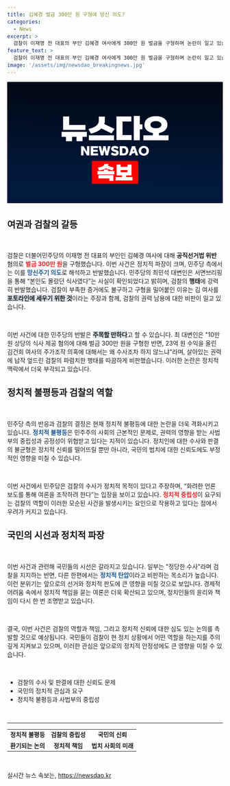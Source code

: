 ```yaml
---
title: 김혜경 벌금 300만 원 구형에 망신 의도?
categories:
  - News
excerpt: >
  검찰이 이재명 전 대표의 부인 김혜경 여사에게 300만 원 벌금을 구형하며 논란이 일고 있습니다. 민주당은 검찰의 의도를 비판하며 김 여사를 포토라인에 세우려는 망신주기라고 주장했습니다. 살아있는 권력의 비호에 대한 반발이 커지고 있습니다.
feature_text: >
  검찰이 이재명 전 대표의 부인 김혜경 여사에게 300만 원 벌금을 구형하며 논란이 일고 있습니다. 민주당은 검찰의 의도를 비판하며 김 여사를 포토라인에 세우려는 망신주기라고 주장했습니다. 살아있는 권력의 비호에 대한 반발이 커지고 있습니다.
image: '/assets/img/newsdao_breakingnews.jpg'
---
```


<p><img src="/assets/img/newsdao_breakingnews.jpg" alt="cryptoinkorea 속보" /></p>

<h2 data-ke-size="size26">여권과 검찰의 갈등</h2>

<p data-ke-size="size16">&nbsp;</p>

<p>검찰은 더불어민주당의 이재명 전 대표의 부인인 김혜경 여사에 대해 <b>공직선거법 위반</b> 혐의로 <b><span style="color: #ee2323;">벌금 300만 원</span></b>을 구형했습니다. 이번 사건은 정치적 파장이 크며, 민주당 측에서는 이를 <b><span style="color: #1a5490;">망신주기 의도</span></b>로 해석하고 반발했습니다. 민주당의 최민석 대변인은 서면브리핑을 통해 “본인도 몰랐던 식사였다”는 사실이 확인되었다고 밝히며, 검찰의 <b>행태</b>에 강력히 반발했습니다. 검찰이 부족한 증거에도 불구하고 구형을 밀어붙인 이유는 김 여사를 <b><span style="background-color: #21538527;">포토라인에 세우기 위한 것</span></b>이라는 주장과 함께, 검찰의 권력 남용에 대한 비판이 일고 있습니다. </p>

<p data-ke-size="size16">&nbsp;</p>

<p>이번 사건에 대한 민주당의 반발은 <b><span style="background-color: #21538527;">주목할 만하다</span></b>고 할 수 있습니다. 최 대변인은 "10만 원 상당의 식사 제공 혐의에 대해 벌금 300만 원을 구형한 반면, 23억 원 수익을 올린 김건희 여사의 주가조작 의혹에 대해서는 왜 수사조차 하지 않느냐"라며, 살아있는 권력에 납작 엎드린 검찰의 파렴치한 행태를 따끔하게 비판했습니다. 이러한 논란은 정치적 맥락에서 더욱 부각되고 있습니다.</p>

<h2 data-ke-size="size26">정치적 불평등과 검찰의 역할</h2>

<p data-ke-size="size16">&nbsp;</p>

<p>민주당 측의 반응과 검찰의 결정은 현재 정치적 불평등에 대한 논란을 더욱 격화시키고 있습니다. <b><span style="color: #1a5490;">정치적 불평등</span></b>은 민주주의 사회의 근본적인 문제로, 권력의 영향을 받는 사법부의 중립성과 공정성이 위협받고 있다는 지적이 있습니다. 정치인에 대한 수사와 판결의 불균형은 정치적 신뢰를 떨어뜨릴 뿐만 아니라, 국민의 법치에 대한 신뢰도에도 부정적인 영향을 미칠 수 있습니다. </p>

<p data-ke-size="size16">&nbsp;</p>

<p>이번 사건에서 민주당은 검찰의 수사가 정치적 목적이 있다고 주장하며, “화려한 언론 보도를 통해 여론을 조작하려 한다”는 입장을 보이고 있습니다. <b><span style="color: #ee2323;">정치적 중립성</span></b>이 요구되는 검찰의 역할이 이러한 모순된 사건을 발생시키는 요인으로 작용하고 있다는 점에서 우려가 커지고 있습니다.</p>

<h2 data-ke-size="size26">국민의 시선과 정치적 파장</h2>

<p data-ke-size="size16">&nbsp;</p>

<p>이번 사건과 관련해 국민들의 시선은 갈라지고 있습니다. 일부는 "정당한 수사"라며 검찰을 지지하는 반면, 다른 한편에서는 <b><span style="color: #1a5490;">정치적 탄압</span></b>이라고 비판하는 목소리가 높습니다. 이런 분위기는 앞으로의 선거와 정치적 판도에 큰 영향을 미칠 것으로 보입니다. 경제적 어려움 속에서 정치적 책임을 묻는 여론은 더욱 확산되고 있으며, 정치인들의 윤리와 책임이 다시 한 번 조명받고 있습니다.</p>

<p data-ke-size="size16">&nbsp;</p>

<p>결국, 이번 사건은 검찰의 역할과 책임, 그리고 정치적 신뢰에 대한 심도 있는 논의를 촉발할 것으로 예상됩니다. 국민들이 검찰이 현 정치 상황에서 어떤 역할을 하는지를 주의 깊게 지켜보고 있으며, 이러한 관심은 앞으로의 정치적 안정성에도 큰 영향을 미칠 수 있습니다.</p>

<p data-ke-size="size16">&nbsp;</p>

<ul>
    <li>검찰의 수사 및 판결에 대한 신뢰도 문제</li>
    <li>국민의 정치적 관심과 요구</li>
    <li>정치적 불평등과 사법부의 중립성</li>
</ul>

<p data-ke-size="size16">&nbsp;</p>

<hr>

<table style="width:100%">
    <tr>
        <td style="text-align: center; height: 17px;"><b>정치적 불평등</b></td>
        <td style="text-align: center; height: 17px;"><b>검찰의 중립성</b></td>
        <td style="text-align: center; height: 17px;"><b>국민의 신뢰</b></td>
    </tr>
    <tr>
        <td style="text-align: center; height: 17px;"><b>환기되는 논의</b></td>
        <td style="text-align: center; height: 17px;"><b>정치적 책임</b></td>
        <td style="text-align: center; height: 17px;"><b>법치 사회의 미래</b></td>
    </tr>
</table>

<p data-ke-size="size16">&nbsp;</p>
실시간 뉴스 속보는, <a href="https://newsdao.kr" rel="dofollow">https://newsdao.kr</a>


